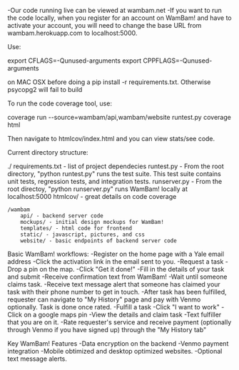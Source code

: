 -Our code running live can be viewed at wambam.net
-If you want to run the code locally, when you register for an account on WamBam! and have to 
 activate your account, you will need to change the base URL from wambam.herokuapp.com to localhost:5000.

Use:

export CFLAGS=-Qunused-arguments
export CPPFLAGS=-Qunused-arguments

on MAC OSX before doing a pip install -r requirements.txt. Otherwise psycopg2 will fail to build 

To run the code coverage tool, use:

coverage run --source=wambam/api,wambam/website runtest.py
coverage html

Then navigate to htmlcov/index.html and you can view stats/see code. 

Current directory structure:

./
    requirements.txt - list of project dependecies
    runtest.py - From the root directory, "python runtest.py" runs the test suite. This test suite
                 contains unit tests, regression tests, and integration tests.
    runserver.py - From the root directoy, "python runserver.py" runs WamBam! locally at 
                   localhost:5000
    htmlcov/ - great details on code coverage
    
    /wambam
        api/ - backend server code
        mockups/ - initial design mockups for WamBam!
        templates/ - html code for frontend 
        static/ - javascript, pictures, and css
        website/ - basic endpoints of backend server code

Basic WamBam! workflows:
-Register on the home page with a Yale email address
-Click the activation link in the email sent to you.
-Request a task
    -Drop a pin on the map.
    -Click "Get it done!"
    -Fill in the details of your task and submit
    -Receive confirmation text from WamBam!
    -Wait until someone claims task.
    -Receive text message alert that someone has claimed your task with their phone number to get in touch.
    -After task has been fulfilled, requester can navigate to "My History" page and pay with Venmo 
     optionally. Task is done once rated.
-Fulfill a task
    -Click "I want to work"
    -Click on a google maps pin
    -View the details and claim task
    -Text fulfiller that you are on it.
    -Rate requester's service and receive payment (optionally through Venmo if you have signed up)
     through the "My History tab"

Key WamBam! Features
  -Data encryption on the backend
  -Venmo payment integration
  -Mobile obtimized and desktop optimized websites.
  -Optional text message alerts.
